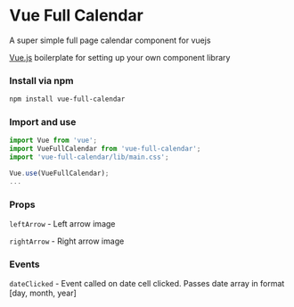 # Vue Full Calendar

A super simple full page calendar component for vuejs

[Vue.js](https://vuejs.org/) boilerplate for setting up your own component library

### Install via npm

```bash
npm install vue-full-calendar
```

### Import and use

```javascript
import Vue from 'vue';
import VueFullCalendar from 'vue-full-calendar';
import 'vue-full-calendar/lib/main.css';

Vue.use(VueFullCalendar);
...
```

### Props

`leftArrow` - Left arrow image

`rightArrow` - Right arrow image

### Events

`dateClicked` - Event called on date cell clicked. Passes date array in format [day, month, year]